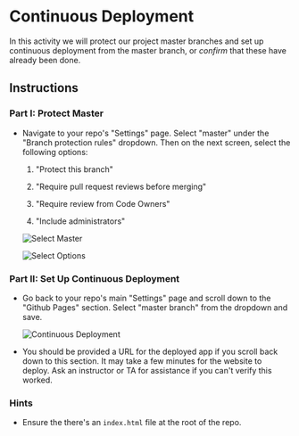 # Continuous Deployment

In this activity we will protect our project master branches and set up continuous deployment from the master branch, or _confirm_ that these have already been done.

## Instructions

### Part I: Protect Master

* Navigate to your repo's "Settings" page. Select "master" under the "Branch protection rules" dropdown. Then on the next screen, select the following options:

  1. "Protect this branch"

  2. "Require pull request reviews before merging"

  3. "Require review from Code Owners"

  4. "Include administrators"

  ![Select Master](Images/01-Select-Master.png)

  ![Select Options](Images/02-Select-Options.png)


### Part II: Set Up Continuous Deployment

* Go back to your repo's main "Settings" page and scroll down to the "Github Pages" section. Select "master branch" from the dropdown and save.

  ![Continuous Deployment](Images/03-Continuous-Deploy.png)

* You should be provided a URL for the deployed app if you scroll back down to this section. It may take a few minutes for the website to deploy. Ask an instructor or TA for assistance if you can't verify this worked.

### Hints

* Ensure the there's an `index.html` file at the root of the repo. 